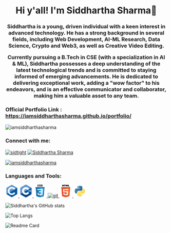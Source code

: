<h1 align="center">Hi y'all! I'm Siddhartha Sharma👋</h1>
<h3 align="center">Siddhartha is a young, driven individual with a keen interest in advanced technology. He has a strong background in several fields, including Web Development, AI-ML Research, Data Science, Crypto and Web3, as well as Creative Video Editing. 
  
Currently pursuing a B.Tech in CSE (with a specialization in AI & ML), Siddhartha possesses a deep understanding of the latest technological trends and is committed to staying informed of emerging advancements. He is dedicated to delivering exceptional work, adding a "wow factor" to his endeavors, and is an effective communicator and collaborator, making him a valuable asset to any team.</h3>

<h3>Official Portfolio Link : <a href = "https://iamsiddharthasharma.github.io/portfolio/">https://iamsiddharthasharma.github.io/portfolio/</a></h3>
<p align="left"> <img src="https://komarev.com/ghpvc/?username=iamsiddharthasharma&label=Profile%20views&color=0e75b6&style=flat" alt="iamsiddharthasharma" /> </p>

<h3 align="left">Connect with me:</h3>
<p align="left">
<a href="https://twitter.com/sidtight" target="blank"><img align="center" src="https://uxwing.com/wp-content/themes/uxwing/download/brands-and-social-media/twitter-round-line-color-icon.svg" alt="sidtight" height="30" width="40" /></a>
<a href="https://www.linkedin.com/in/iamsiddharthasharma/" target="blank"><img align="center" src="https://uxwing.com/wp-content/themes/uxwing/download/brands-and-social-media/linkedin-round-line-color-icon.svg" alt="Siddhartha Sharma" height="30" width="40" /></a>

<a href="https://instagram.com/iamsiddharthasharma" target="blank"><img align="center" src="https://uxwing.com/wp-content/themes/uxwing/download/brands-and-social-media/black-instagram-icon.svg" alt="iamsiddharthasharma" height="30" width="40" /></a>

</p>

<h3 align="left">Languages and Tools:</h3>
<p align="left"> <a href="https://www.cprogramming.com/" target="_blank"> <img src="https://raw.githubusercontent.com/devicons/devicon/master/icons/c/c-original.svg" alt="c" width="40" height="40"/> </a> <a href="https://www.w3schools.com/cpp/" target="_blank"> <img src="https://raw.githubusercontent.com/devicons/devicon/master/icons/cplusplus/cplusplus-original.svg" alt="cplusplus" width="40" height="40"/> </a> <a href="https://www.w3schools.com/css/" target="_blank"> <img src="https://raw.githubusercontent.com/devicons/devicon/master/icons/css3/css3-original-wordmark.svg" alt="css3" width="40" height="40"/> </a> <a href="https://git-scm.com/" target="_blank"> <img src="https://www.vectorlogo.zone/logos/git-scm/git-scm-icon.svg" alt="git" width="40" height="40"/> </a> <a href="https://www.w3.org/html/" target="_blank"> <img src="https://raw.githubusercontent.com/devicons/devicon/master/icons/html5/html5-original-wordmark.svg" alt="html5" width="40" height="40"/> </a> <a href="https://www.python.org" target="_blank"> <img src="https://raw.githubusercontent.com/devicons/devicon/master/icons/python/python-original.svg" alt="python" width="40" height="40"/> </a> </p>

![Siddhartha's GitHub stats](https://github-readme-stats.vercel.app/api?username=iamsiddharthasharma&show_icons=true&theme=radical)

![Top Langs](https://github-readme-stats.vercel.app/api/top-langs/?username=iamsiddharthasharma&langs_count=8&theme=radical)

![Readme Card](https://github-readme-stats.vercel.app/api/pin/?username=iamsiddharthasharma&repo=COVID-HELP-WEB-APP&theme=radical)


